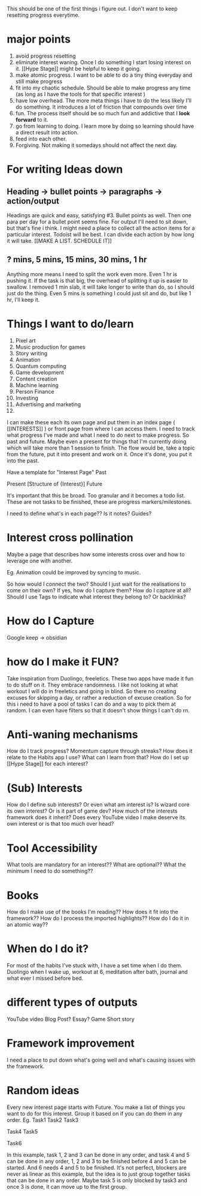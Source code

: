 This should be one of the first things i figure out. I don't want to keep resetting progress everytime.

# major points

1. avoid progress resetting
2. eliminate interest waning. Once I do something I start losing interest on it. [[Hype Stage]] might be helpful to keep it going.
3. make atomic progress. I want to be able to do a tiny thing everyday and still make progress 
4. fit into my chaotic schedule. Should be able to make progress any time (as long as I have the tools for that specific interest )
5. have low overhead. The more meta things i have to do the less likely I'll do something. It introduces a lot of friction that compounds over time 
6. fun. The process itself should be so much fun and addictive that I **look forward** to it.
7. go from learning to doing. I learn more by doing so learning should have a direct result into action.
8. feed into each other. 
9. Forgiving. Not making it somedays should not affect the next day.


# For writing Ideas down
## Heading -> bullet points -> paragraphs -> action/output

Headings are quick and easy, satisfying #3. Bullet points as well. Then one para per day for a bullet point seems fine. 
For output I'll need to sit down, but that's fine i think. 
I might need a place to collect all the action items for a particular interest. Todoist will be best. I can divide each action by how long it will take. 
[[MAKE A LIST. SCHEDULE IT]]
## ? mins, 5 mins, 15 mins, 30 mins, 1 hr

Anything more means I need to split the work even more. Even 1 hr is pushing it. If the task is that big, the overhead of splitting it up is easier to swallow. I removed 1 min slab, it will take longer to write than do, so I should just do the thing. Even 5 mins is something I could just sit and do, but like 1 hr, I'll keep it. 


# Things I want to do/learn
1. Pixel art
2. Music production for games
3. Story writing 
4. Animation 
5. Quantum computing 
6. Game development 
7. Content creation 
8. Machine learning 
9. Person Finance 
10. Investing
11. Advertising and marketing 
12. 

I can make these each its own page and put them in an index page ( [[INTERESTS]] ) or front page from where I can access them. I need to track what progress I've made and what I need to do next to make progress. So past and future. Maybe even a present for things that I'm currently doing which will take more than 1 session to finish. 
The flow would be, take a topic from the future, put it into present and work on it. Once it's done, you put it into the past. 

Have a template for "Interest Page"
Past

Present 
[Structure of {Interest}]
Future


It's important that this be broad. Too granular and it becomes a todo list. These are not tasks to be finished, these are progress markers/milestones. 

I need to define what's in each page??
Is it notes? Guides? 

# Interest cross pollination 
Maybe a page that describes how some interests cross over and how to leverage one with another.

Eg. Animation could be improved by syncing to music. 

So how would I connect the two? Should I just wait for the realisations to come on their own? If yes, how do I capture them? How do I capture at all? Should I use Tags to indicate what interest they belong to? Or backlinks?


# How do I Capture 
Google keep -> obsidian

# how do I make it FUN?
Take inspiration from Duolingo, freeletics. These two apps have made it fun to do stuff on it. 
They embrace randomness. I like not looking at what workout I will do in freeletics and going in blind. So there no creating excuses for skipping a day, or rather a reduction of excuse creation. 
So for this i need to have a pool of tasks I can do and a way to pick them at random. I can even have filters so that it doesn't show things I can't do rn. 


# Anti-waning mechanisms
How do I track progress? 
Momentum capture through streaks? How does it relate to the Habits app I use? What can I learn from that?
How do I set up [[Hype Stage]] for each interest?


# (Sub) Interests
How do I define sub interests? Or even what am interest is? 
Is wizard core its own interest? Or is it part of game dev? How much of the interests framework does it inherit?
Does every YouTube video I make deserve its own interest or is that too much over head?


# Tool Accessibility 
What tools are mandatory for an interest??
What are optional??
What the minimum I need to do something??


# Books
How do I make use of the books I'm reading??
How does it fit into the framework??
How do I process the imported highlights??
How do I do it in an atomic way??


# When do I do it?
For most of the habits I've stuck with, I have a set time when I do them. Duolingo when I wake up, workout at 6, meditation after bath, journal and what ever I missed before bed. 


# different types of outputs
YouTube video 
Blog Post? Essay?
Game
Short story


# Framework improvement
I need a place to put down what's going well and what's causing issues with the framework.


# Random ideas
Every new interest page starts with Future. You make a list of things you want to do for this interest. 
Group it based on if you can do them in any order. 
Eg.
Task1
Task2
Task3

Task4
Task5

Task6

In this example, task 1, 2 and 3 can be done in any order, and task 4 and 5 can be done in any order, 1, 2 and 3 to be finished before 4 and 5 can be started. And 6 needs 4 and 5 to be finished. 
It's not perfect, blockers are never as linear as this example, but the idea is to just group together tasks that can be done in any order. Maybe task 5 is only blocked by task3 and once 3 is done, it can move up to the first group.